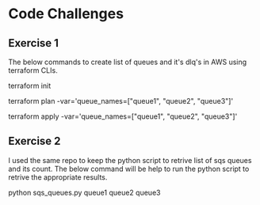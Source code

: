 # Code Challenges

## Exercise 1

The below commands to create list of queues and it's dlq's in AWS using terraform CLIs.


terraform init   

terraform plan -var='queue_names=["queue1", "queue2", "queue3"]'

terraform apply -var='queue_names=["queue1", "queue2", "queue3"]'


## Exercise 2

I used the same repo to keep the python script to retrive list of sqs queues and its count. The below command will be help to run the python script to retrive the appropriate results.

python sqs_queues.py queue1 queue2 queue3

